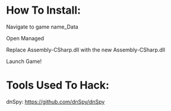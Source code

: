 # How To Install:
Navigate to game name_Data

Open Managed 

Replace Assembly-CSharp.dll with the new Assembly-CSharp.dll

Launch Game!

# Tools Used To Hack:
dnSpy: https://github.com/dnSpy/dnSpy
